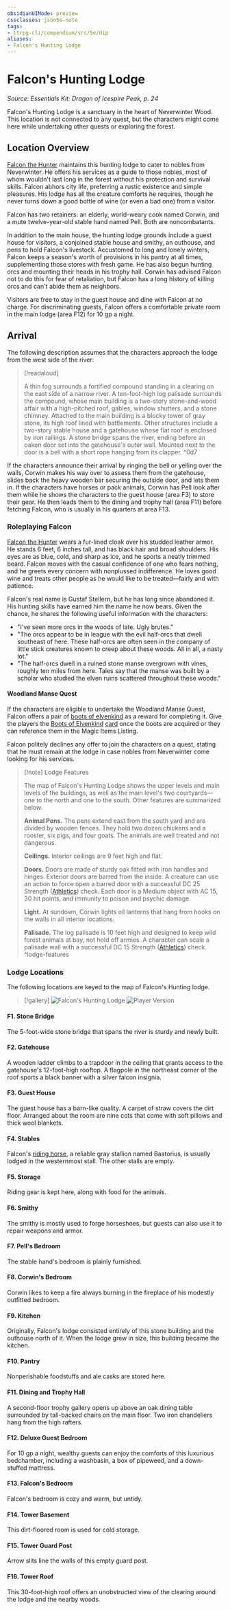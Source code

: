 ```yaml
---
obsidianUIMode: preview
cssclasses: json5e-note
tags:
- ttrpg-cli/compendium/src/5e/dip
aliases:
- Falcon's Hunting Lodge
---
```

# Falcon's Hunting Lodge
*Source: Essentials Kit: Dragon of Icespire Peak, p. 24* 

Falcon's Hunting Lodge is a sanctuary in the heart of Neverwinter Wood. This location is not connected to any quest, but the characters might come here while undertaking other quests or exploring the forest.

## Location Overview

[Falcon the Hunter](/3-Mechanics/CLI/Compendium/bestiary/npc/falcon-the-hunter-dip.md) maintains this hunting lodge to cater to nobles from Neverwinter. He offers his services as a guide to those nobles, most of whom wouldn't last long in the forest without his protection and survival skills. Falcon abhors city life, preferring a rustic existence and simple pleasures. His lodge has all the creature comforts he requires, though he never turns down a good bottle of wine (or even a bad one) from a visitor.

Falcon has two retainers: an elderly, world-weary cook named Corwin, and a mute twelve-year-old stable hand named Pell. Both are noncombatants.

In addition to the main house, the hunting lodge grounds include a guest house for visitors, a conjoined stable house and smithy, an outhouse, and pens to hold Falcon's livestock. Accustomed to long and lonely winters, Falcon keeps a season's worth of provisions in his pantry at all times, supplementing those stores with fresh game. He has also begun hunting orcs and mounting their heads in his trophy hall. Corwin has advised Falcon not to do this for fear of retaliation, but Falcon has a long history of killing orcs and can't abide them as neighbors.

Visitors are free to stay in the guest house and dine with Falcon at no charge. For discriminating guests, Falcon offers a comfortable private room in the main lodge (area F12) for 10 gp a night.

## Arrival

The following description assumes that the characters approach the lodge from the west side of the river:

> [!readaloud] 
> 
> A thin fog surrounds a fortified compound standing in a clearing on the east side of a narrow river. A ten-foot-high log palisade surrounds the compound, whose main building is a two-story stone-and-wood affair with a high-pitched roof, gables, window shutters, and a stone chimney. Attached to the main building is a blocky tower of gray stone, its high roof lined with battlements. Other structures include a two-story stable house and a gatehouse whose flat roof is enclosed by iron railings. A stone bridge spans the river, ending before an oaken door set into the gatehouse's outer wall. Mounted next to the door is a bell with a short rope hanging from its clapper.
^0d7

If the characters announce their arrival by ringing the bell or yelling over the walls, Corwin makes his way over to assess them from the gatehouse, slides back the heavy wooden bar securing the outside door, and lets them in. If the characters have horses or pack animals, Corwin has Pell look after them while he shows the characters to the guest house (area F3) to store their gear. He then leads them to the dining and trophy hall (area F11) before fetching Falcon, who is usually in his quarters at area F13.

### Roleplaying Falcon

[Falcon the Hunter](/3-Mechanics/CLI/Compendium/bestiary/npc/falcon-the-hunter-dip.md) wears a fur-lined cloak over his studded leather armor. He stands 6 feet, 6 inches tall, and has black hair and broad shoulders. His eyes are as blue, cold, and sharp as ice, and he sports a neatly trimmed beard. Falcon moves with the casual confidence of one who fears nothing, and he greets every concern with nonplussed indifference. He loves good wine and treats other people as he would like to be treated—fairly and with patience.

Falcon's real name is Gustaf Stellern, but he has long since abandoned it. His hunting skills have earned him the name he now bears. Given the chance, he shares the following useful information with the characters:

- "I've seen more orcs in the woods of late. Ugly brutes."  
- "The orcs appear to be in league with the evil half-orcs that dwell southeast of here. These half-orcs are often seen in the company of little stick creatures known to creep about these woods. All in all, a nasty lot."  
- "The half-orcs dwell in a ruined stone manse overgrown with vines, roughly ten miles from here. Tales say that the manse was built by a scholar who studied the elven ruins scattered throughout these woods."  

#### Woodland Manse Quest

If the characters are eligible to undertake the Woodland Manse Quest, Falcon offers a pair of [boots of elvenkind](/3-Mechanics/CLI/Compendium/items/boots-of-elvenkind.md) as a reward for completing it. Give the players the [Boots of Elvenkind](/3-Mechanics/CLI/Compendium/items/boots-of-elvenkind.md) [card](/3-Mechanics/CLI/Compendium/decks/magic-item-cards-dip.md#Boots%20of%20Elvenkind) once the boots are acquired or they can reference them in the Magic Items Listing.

Falcon politely declines any offer to join the characters on a quest, stating that he must remain at the lodge in case nobles from Neverwinter come looking for his services.

> [!note] Lodge Features
> 
> The map of Falcon's Hunting Lodge shows the upper levels and main levels of the buildings, as well as the main level's two courtyards—one to the north and one to the south. Other features are summarized below.
> 
> **Animal Pens.** The pens extend east from the south yard and are divided by wooden fences. They hold two dozen chickens and a rooster, six pigs, and four goats. The animals are well treated and not dangerous.
> 
> **Ceilings.** Interior ceilings are 9 feet high and flat.
> 
> **Doors.** Doors are made of sturdy oak fitted with iron handles and hinges. Exterior doors are barred from the inside. A creature can use an action to force open a barred door with a successful DC 25 Strength ([Athletics](/3-Mechanics/CLI/Rules/skills.md#Athletics)) check. Each door is a Medium object with AC 15, 30 hit points, and immunity to poison and psychic damage.
> 
> **Light.** At sundown, Corwin lights oil lanterns that hang from hooks on the walls in all interior locations.
> 
> **Palisade.** The log palisade is 10 feet high and designed to keep wild forest animals at bay, not hold off armies. A character can scale a palisade wall with a successful DC 15 Strength ([Athletics](/3-Mechanics/CLI/Rules/skills.md#Athletics)) check.
^lodge-features

### Lodge Locations

The following locations are keyed to the map of Falcon's Hunting lodge.

> [!gallery]
> ![Falcon's Hunting Lodge](/3-Mechanics/CLI/Compendium/adventures/essentials-kit-dragon-of-icespire-peak/img/017-map-fhl-dm.webp#gallery)
> ![Player Version](/3-Mechanics/CLI/Compendium/adventures/essentials-kit-dragon-of-icespire-peak/img/018-map-fhl-pc.webp#gallery)

#### F1. Stone Bridge

The 5-foot-wide stone bridge that spans the river is sturdy and newly built.

#### F2. Gatehouse

A wooden ladder climbs to a trapdoor in the ceiling that grants access to the gatehouse's 12-foot-high rooftop. A flagpole in the northeast corner of the roof sports a black banner with a silver falcon insignia.

#### F3. Guest House

The guest house has a barn-like quality. A carpet of straw covers the dirt floor. Arranged about the room are nine cots that come with soft pillows and thick wool blankets.

#### F4. Stables

Falcon's [riding horse](/3-Mechanics/CLI/Compendium/bestiary/beast/riding-horse.md), a reliable gray stallion named Baatorius, is usually lodged in the westernmost stall. The other stalls are empty.

#### F5. Storage

Riding gear is kept here, along with food for the animals.

#### F6. Smithy

The smithy is mostly used to forge horseshoes, but guests can also use it to repair weapons and armor.

#### F7. Pell's Bedroom

The stable hand's bedroom is plainly furnished.

#### F8. Corwin's Bedroom

Corwin likes to keep a fire always burning in the fireplace of his modestly outfitted bedroom.

#### F9. Kitchen

Originally, Falcon's lodge consisted entirely of this stone building and the outhouse north of it. When the lodge grew in size, this building became the kitchen.

#### F10. Pantry

Nonperishable foodstuffs and ale casks are stored here.

#### F11. Dining and Trophy Hall

A second-floor trophy gallery opens up above an oak dining table surrounded by tall-backed chairs on the main floor. Two iron chandeliers hang from the high rafters.

#### F12. Deluxe Guest Bedroom

For 10 gp a night, wealthy guests can enjoy the comforts of this luxurious bedchamber, including a washbasin, a box of pipeweed, and a down-stuffed mattress.

#### F13. Falcon's Bedroom

Falcon's bedroom is cozy and warm, but untidy.

#### F14. Tower Basement

This dirt-floored room is used for cold storage.

#### F15. Tower Guard Post

Arrow slits line the walls of this empty guard post.

#### F16. Tower Roof

This 30-foot-high roof offers an unobstructed view of the clearing around the lodge and the nearby woods.